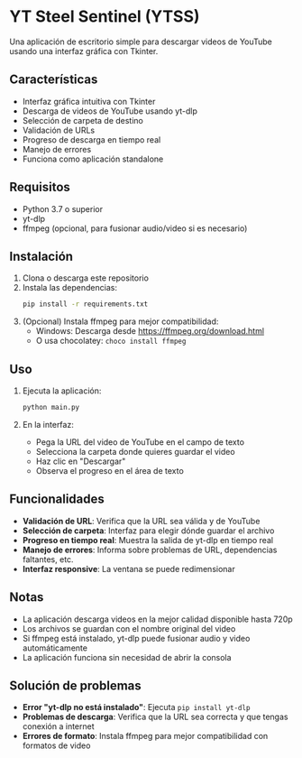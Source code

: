 # YT Steel Sentinel (YTSS)

Una aplicación de escritorio simple para descargar videos de YouTube usando una interfaz gráfica con Tkinter.

## Características

- Interfaz gráfica intuitiva con Tkinter
- Descarga de videos de YouTube usando yt-dlp
- Selección de carpeta de destino
- Validación de URLs
- Progreso de descarga en tiempo real
- Manejo de errores
- Funciona como aplicación standalone

## Requisitos

- Python 3.7 o superior
- yt-dlp
- ffmpeg (opcional, para fusionar audio/video si es necesario)

## Instalación

1. Clona o descarga este repositorio
2. Instala las dependencias:
   ```bash
   pip install -r requirements.txt
   ```
3. (Opcional) Instala ffmpeg para mejor compatibilidad:
   - Windows: Descarga desde https://ffmpeg.org/download.html
   - O usa chocolatey: `choco install ffmpeg`

## Uso

1. Ejecuta la aplicación:
   ```bash
   python main.py
   ```

2. En la interfaz:
   - Pega la URL del video de YouTube en el campo de texto
   - Selecciona la carpeta donde quieres guardar el video
   - Haz clic en "Descargar"
   - Observa el progreso en el área de texto

## Funcionalidades

- **Validación de URL**: Verifica que la URL sea válida y de YouTube
- **Selección de carpeta**: Interfaz para elegir dónde guardar el archivo
- **Progreso en tiempo real**: Muestra la salida de yt-dlp en tiempo real
- **Manejo de errores**: Informa sobre problemas de URL, dependencias faltantes, etc.
- **Interfaz responsive**: La ventana se puede redimensionar

## Notas

- La aplicación descarga videos en la mejor calidad disponible hasta 720p
- Los archivos se guardan con el nombre original del video
- Si ffmpeg está instalado, yt-dlp puede fusionar audio y video automáticamente
- La aplicación funciona sin necesidad de abrir la consola

## Solución de problemas

- **Error "yt-dlp no está instalado"**: Ejecuta `pip install yt-dlp`
- **Problemas de descarga**: Verifica que la URL sea correcta y que tengas conexión a internet
- **Errores de formato**: Instala ffmpeg para mejor compatibilidad con formatos de video